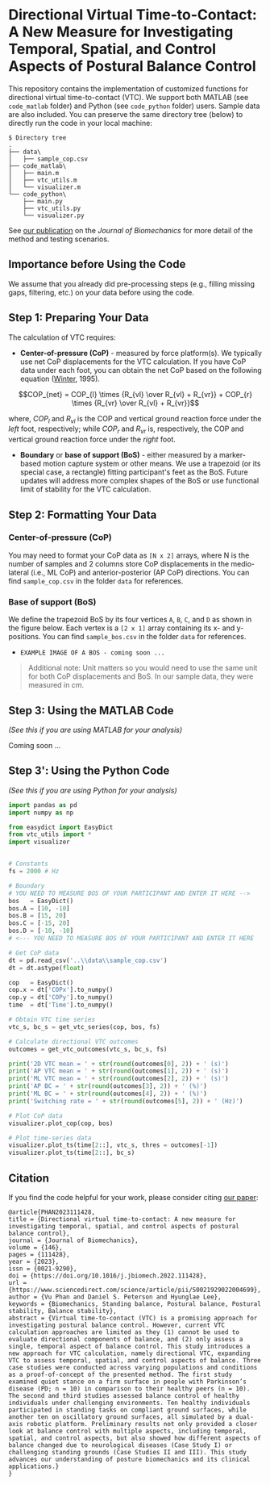 # Directional Virtual Time-to-Contact: A New Measure for Investigating Temporal, Spatial, and Control Aspects of Postural Balance Control

This repository contains the implementation of customized functions for directional virtual time-to-contact (VTC). We support both MATLAB (see `code_matlab` folder) and Python (see `code_python` folder) users. Sample data are also included. You can preserve the same directory tree (below) to directly run the code in your local machine:

```
$ Directory tree
.
├── data\
│   ├── sample_cop.csv
├── code_matlab\
│   ├── main.m
│   ├── vtc_utils.m
│   └── visualizer.m
└── code_python\
    ├── main.py
    ├── vtc_utils.py
    └── visualizer.py
```

See [our publication](https://www.sciencedirect.com/science/article/pii/S0021929022004699) on the *Journal of Biomechanics* for more detail of the method and testing scenarios. 

## Importance before Using the Code
We assume that you already did pre-processing steps (e.g., filling missing gaps, filtering, etc.) on your data before using the code. 

## Step 1: Preparing Your Data
The calculation of VTC requires:
- **Center-of-pressure (CoP)** - measured by force platform(s). We typically use net CoP displacements for the VTC calculation. If you have CoP data under each foot, you can obtain the net CoP based on the following equation ([Winter](https://www.sciencedirect.com/science/article/pii/0966636296828499), 1995). 

$$COP_{net} = COP_{l} \times {R_{vl} \over R_{vl} + R_{vr}} + COP_{r} \times {R_{vr} \over R_{vl} + R_{vr}}$$

where, $COP_{l}$ and $R_{vl}$ is the COP and vertical ground reaction force under the *left* foot, respectively; while $COP_{r}$ and $R_{vr}$ is, respectively, the COP and vertical ground reaction force under the *right* foot.

- **Boundary** or **base of support (BoS)** - either measured by a marker-based motion capture system or other means. We use a trapezoid (or its special case, a rectangle) fitting participant's feet as the BoS. Future updates will address more complex shapes of the BoS or use functional limit of stability for the VTC calculation.

## Step 2: Formatting Your Data
### Center-of-pressure (CoP)

You may need to format your CoP data as `[N x 2]` arrays, where N is the number of samples and 2 columns store CoP displacements in the medio-lateral (i.e., ML CoP) and anterior-posterior (AP CoP) directions. You can find `sample_cop.csv` in the folder `data` for references.

### Base of support (BoS)

We define the trapezoid BoS by its four vertices `A`, `B`, `C`, and `D` as shown in the figure below. Each vertex is a `[2 x 1]` array containing its x- and y-positions. You can find `sample_bos.csv` in the folder `data` for references.

- `EXAMPLE IMAGE OF A BOS - coming soon ...`

> Additional note: Unit matters so you would need to use the same unit for both CoP displacements and BoS. In our sample data, they were measured in *cm*. 

## Step 3: Using the MATLAB Code
*(See this if you are using MATLAB for your analysis)*

Coming soon ...


## Step 3': Using the Python Code
*(See this if you are using Python for your analysis)*

```python
import pandas as pd 
import numpy as np 

from easydict import EasyDict
from vtc_utils import *
import visualizer


# Constants
fs = 2000 # Hz

# Boundary
# YOU NEED TO MEASURE BOS OF YOUR PARTICIPANT AND ENTER IT HERE -->
bos   = EasyDict()
bos.A = [10, -10]
bos.B = [15, 20]
bos.C = [-15, 20]
bos.D = [-10, -10]
# <--- YOU NEED TO MEASURE BOS OF YOUR PARTICIPANT AND ENTER IT HERE

# Get CoP data
dt = pd.read_csv('..\\data\\sample_cop.csv')
dt = dt.astype(float)

cop   = EasyDict()
cop.x = dt['COPx'].to_numpy()
cop.y = dt['COPy'].to_numpy()
time  = dt['Time'].to_numpy()

# Obtain VTC time series
vtc_s, bc_s = get_vtc_series(cop, bos, fs)

# Calculate directional VTC outcomes
outcomes = get_vtc_outcomes(vtc_s, bc_s, fs)

print('2D VTC mean = ' + str(round(outcomes[0], 2)) + ' (s)')
print('AP VTC mean = ' + str(round(outcomes[1], 2)) + ' (s)')
print('ML VTC mean = ' + str(round(outcomes[2], 2)) + ' (s)')
print('AP BC = ' + str(round(outcomes[3], 2)) + ' (%)')
print('ML BC = ' + str(round(outcomes[4], 2)) + ' (%)')
print('Switching rate = ' + str(round(outcomes[5], 2)) + ' (Hz)')

# Plot CoP data
visualizer.plot_cop(cop, bos)

# Plot time-series data
visualizer.plot_ts(time[2::], vtc_s, thres = outcomes[-1])
visualizer.plot_ts(time[2::], bc_s)
```

## Citation

If you find the code helpful for your work, please consider citing [our paper](https://www.sciencedirect.com/science/article/pii/S0021929022004699):
```
@article{PHAN2023111428,
title = {Directional virtual time-to-contact: A new measure for investigating temporal, spatial, and control aspects of postural balance control},
journal = {Journal of Biomechanics},
volume = {146},
pages = {111428},
year = {2023},
issn = {0021-9290},
doi = {https://doi.org/10.1016/j.jbiomech.2022.111428},
url = {https://www.sciencedirect.com/science/article/pii/S0021929022004699},
author = {Vu Phan and Daniel S. Peterson and Hyunglae Lee},
keywords = {Biomechanics, Standing balance, Postural balance, Postural stability, Balance stability},
abstract = {Virtual time-to-contact (VTC) is a promising approach for investigating postural balance control. However, current VTC calculation approaches are limited as they (1) cannot be used to evaluate directional components of balance, and (2) only assess a single, temporal aspect of balance control. This study introduces a new approach for VTC calculation, namely directional VTC, expanding VTC to assess temporal, spatial, and control aspects of balance. Three case studies were conducted across varying populations and conditions as a proof-of-concept of the presented method. The first study examined quiet stance on a firm surface in people with Parkinson’s disease (PD; n = 10) in comparison to their healthy peers (n = 10). The second and third studies assessed balance control of healthy individuals under challenging environments. Ten healthy individuals participated in standing tasks on compliant ground surfaces, while another ten on oscillatory ground surfaces, all simulated by a dual-axis robotic platform. Preliminary results not only provided a closer look at balance control with multiple aspects, including temporal, spatial, and control aspects, but also showed how different aspects of balance changed due to neurological diseases (Case Study I) or challenging standing grounds (Case Studies II and III). This study advances our understanding of posture biomechanics and its clinical applications.}
}
```

